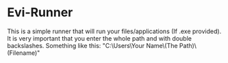 # Evi-Runner
This is a simple runner that will run your files/applications (If .exe provided).
It is very important that you enter the whole path and with double backslashes.
Something like this: "C:\\Users\\Your Name\\(The Path)\\(Filename)"